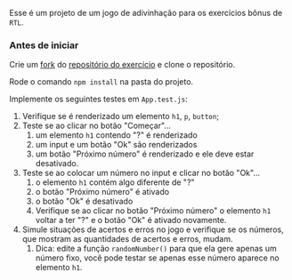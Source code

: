Esse é um projeto de um jogo de adivinhação para os exercícios bônus de `RTL`.

### Antes de iniciar

Crie um [fork](https://github.com/UNIVALI-LITE/Portugol-Studio/wiki/Fazendo-um-Fork-do-reposit%C3%B3rio) do [repositório do exercício](https://github.com/adilsongb/exercise-guess-the-number) e clone o repositório.

Rode o comando `npm install` na pasta do projeto.

Implemente os seguintes testes em `App.test.js`:

1. Verifique se é renderizado um elemento `h1`, `p`, `button`;
2. Teste se ao clicar no botão "Começar"...
    1. um elemento `h1` contendo "?" é renderizado
    2. um input e um botão "Ok" são renderizados
    3. um botão "Próximo número" é renderizado e ele deve estar desativado.
3. Teste se ao colocar um número no input e clicar no botão "Ok"...
    1. o elemento `h1` contém algo diferente de "?"
    2. o botão "Próximo número" é ativado
    3. o botão "Ok" é desativado
    4. Verifique se ao clicar no botão "Próximo número" o elemento `h1` voltar a ter "?" e o botão "Ok" é ativado novamente.
4. Simule situações de acertos e erros no jogo e verifique se os números, que mostram as quantidades de acertos e erros, mudam.
    1. Dica: edite a função `randomNumber()` para que ela gere apenas um número fixo, você pode testar se apenas esse número aparece no elemento `h1`.
    